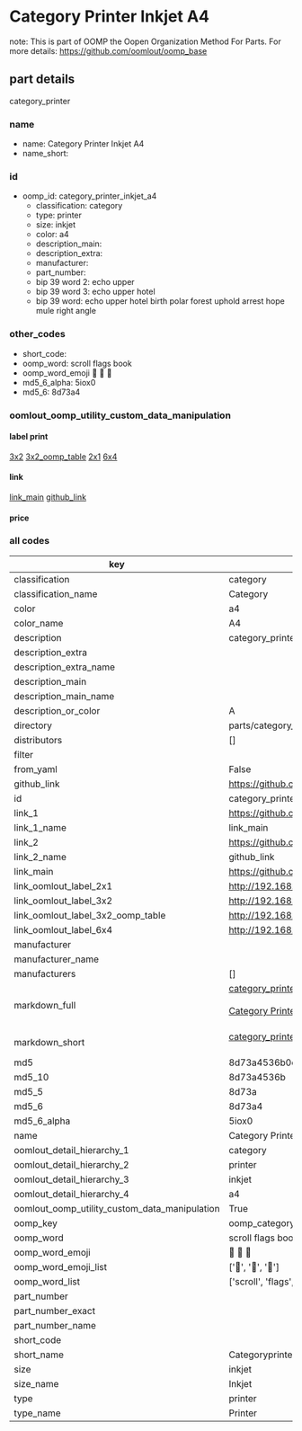 # Category Printer Inkjet A4  

note: This is part of OOMP the Oopen Organization Method For Parts. For more details: https://github.com/oomlout/oomp_base

##  part details



category_printer

### name
* name: Category Printer Inkjet A4
* name_short: 
### id
* oomp_id: category_printer_inkjet_a4
  * classification: category
  * type: printer
  * size: inkjet
  * color: a4
  * description_main: 
  * description_extra: 
  * manufacturer: 
  * part_number: 
  * bip 39 word 2: echo upper
  * bip 39 word 3: echo upper hotel
  * bip 39 word: echo upper hotel birth polar forest uphold arrest hope mule right angle

### other_codes
* short_code: 
* oomp_word: scroll flags book
* oomp_word_emoji :scroll: :flags: :book:
* md5_6_alpha: 5iox0
* md5_6: 8d73a4






### oomlout_oomp_utility_custom_data_manipulation
#### label print
[3x2](http://192.168.1.245:1112/?label=oomp%205iox0)
[3x2_oomp_table](http://192.168.1.107:1112/?label=oomp%205iox0)
[2x1](http://192.168.1.242:1112/?label=oomp%205iox0)
[6x4](http://192.168.1.55:1112/?label=oomp%205iox0)    

#### link

[link_main](https://github.com/oomlout/oomlout_oomp_current_version_messy/tree/main/parts/category_printer_inkjet_a4) [github_link](https://github.com/oomlout/oomlout_oomp_part_src/tree/main/parts/category_printer_inkjet_a4)                             

#### price







### all codes 
| key | value |  
| --- | --- |  
| classification | category |  
| classification_name | Category |  
| color | a4 |  
| color_name | A4 |  
| description | category_printer |  
| description_extra |  |  
| description_extra_name |  |  
| description_main |  |  
| description_main_name |  |  
| description_or_color | A  |  
| directory | parts/category_printer_inkjet_a4 |  
| distributors | [] |  
| filter |  |  
| from_yaml | False |  
| github_link | https://github.com/oomlout/oomlout_oomp_part_src/tree/main/parts/category_printer_inkjet_a4 |  
| id | category_printer_inkjet_a4 |  
| link_1 | https://github.com/oomlout/oomlout_oomp_current_version_messy/tree/main/parts/category_printer_inkjet_a4 |  
| link_1_name | link_main |  
| link_2 | https://github.com/oomlout/oomlout_oomp_part_src/tree/main/parts/category_printer_inkjet_a4 |  
| link_2_name | github_link |  
| link_main | https://github.com/oomlout/oomlout_oomp_current_version_messy/tree/main/parts/category_printer_inkjet_a4 |  
| link_oomlout_label_2x1 | http://192.168.1.242:1112/?label=oomp%205iox0 |  
| link_oomlout_label_3x2 | http://192.168.1.245:1112/?label=oomp%205iox0 |  
| link_oomlout_label_3x2_oomp_table | http://192.168.1.107:1112/?label=oomp%205iox0 |  
| link_oomlout_label_6x4 | http://192.168.1.55:1112/?label=oomp%205iox0 |  
| manufacturer |  |  
| manufacturer_name |  |  
| manufacturers | [] |  
| markdown_full | [category_printer_inkjet_a4](https://github.com/oomlout/oomlout_oomp_current_version_messy/tree/main/parts/category_printer_inkjet_a4)<br>[](https://github.com/oomlout/oomlout_oomp_current_version_messy/tree/main/parts/category_printer_inkjet_a4)<br>[Category Printer Inkjet A4](https://github.com/oomlout/oomlout_oomp_current_version_messy/tree/main/parts/category_printer_inkjet_a4)<br><br> |  
| markdown_short | [category_printer_inkjet_a4](https://github.com/oomlout/oomlout_oomp_current_version_messy/tree/main/parts/category_printer_inkjet_a4)<br><br> |  
| md5 | 8d73a4536b0c7dd96cd3b16adc7bc22f |  
| md5_10 | 8d73a4536b |  
| md5_5 | 8d73a |  
| md5_6 | 8d73a4 |  
| md5_6_alpha | 5iox0 |  
| name | Category Printer Inkjet A4 |  
| oomlout_detail_hierarchy_1 | category |  
| oomlout_detail_hierarchy_2 | printer |  
| oomlout_detail_hierarchy_3 | inkjet |  
| oomlout_detail_hierarchy_4 | a4 |  
| oomlout_oomp_utility_custom_data_manipulation | True |  
| oomp_key | oomp_category_printer_inkjet_a4 |  
| oomp_word | scroll flags book |  
| oomp_word_emoji | :scroll: :flags: :book: |  
| oomp_word_emoji_list | [':scroll:', ':flags:', ':book:'] |  
| oomp_word_list | ['scroll', 'flags', 'book'] |  
| part_number |  |  
| part_number_exact |  |  
| part_number_name |  |  
| short_code |  |  
| short_name | Categoryprinter |  
| size | inkjet |  
| size_name | Inkjet |  
| type | printer |  
| type_name | Printer |  
